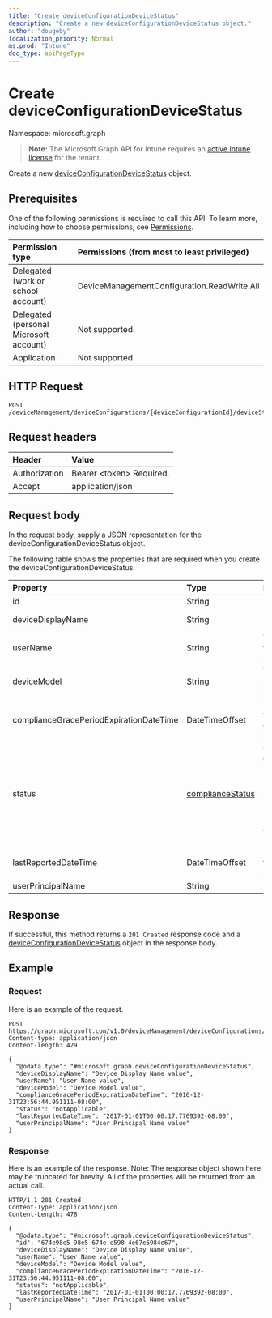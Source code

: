 ```yaml
---
title: "Create deviceConfigurationDeviceStatus"
description: "Create a new deviceConfigurationDeviceStatus object."
author: "dougeby"
localization_priority: Normal
ms.prod: "Intune"
doc_type: apiPageType
---
```


# Create deviceConfigurationDeviceStatus

Namespace: microsoft.graph

> **Note:** The Microsoft Graph API for Intune requires an [active Intune license](https://go.microsoft.com/fwlink/?linkid=839381) for the tenant.

Create a new [deviceConfigurationDeviceStatus](../resources/intune-deviceconfig-deviceconfigurationdevicestatus.md) object.

## Prerequisites
One of the following permissions is required to call this API. To learn more, including how to choose permissions, see [Permissions](/graph/permissions-reference).

|Permission type|Permissions (from most to least privileged)|
|:---|:---|
|Delegated (work or school account)|DeviceManagementConfiguration.ReadWrite.All|
|Delegated (personal Microsoft account)|Not supported.|
|Application|Not supported.|

## HTTP Request
<!-- {
  "blockType": "ignored"
}
-->
``` http
POST /deviceManagement/deviceConfigurations/{deviceConfigurationId}/deviceStatuses
```

## Request headers
|Header|Value|
|:---|:---|
|Authorization|Bearer &lt;token&gt; Required.|
|Accept|application/json|

## Request body
In the request body, supply a JSON representation for the deviceConfigurationDeviceStatus object.

The following table shows the properties that are required when you create the deviceConfigurationDeviceStatus.

|Property|Type|Description|
|:---|:---|:---|
|id|String|Key of the entity.|
|deviceDisplayName|String|Device name of the DevicePolicyStatus.|
|userName|String|The User Name that is being reported|
|deviceModel|String|The device model that is being reported|
|complianceGracePeriodExpirationDateTime|DateTimeOffset|The DateTime when device compliance grace period expires|
|status|[complianceStatus](../resources/intune-shared-compliancestatus.md)|Compliance status of the policy report. Possible values are: `unknown`, `notApplicable`, `compliant`, `remediated`, `nonCompliant`, `error`, `conflict`, `notAssigned`.|
|lastReportedDateTime|DateTimeOffset|Last modified date time of the policy report.|
|userPrincipalName|String|UserPrincipalName.|



## Response
If successful, this method returns a `201 Created` response code and a [deviceConfigurationDeviceStatus](../resources/intune-deviceconfig-deviceconfigurationdevicestatus.md) object in the response body.

## Example

### Request
Here is an example of the request.
``` http
POST https://graph.microsoft.com/v1.0/deviceManagement/deviceConfigurations/{deviceConfigurationId}/deviceStatuses
Content-type: application/json
Content-length: 429

{
  "@odata.type": "#microsoft.graph.deviceConfigurationDeviceStatus",
  "deviceDisplayName": "Device Display Name value",
  "userName": "User Name value",
  "deviceModel": "Device Model value",
  "complianceGracePeriodExpirationDateTime": "2016-12-31T23:56:44.951111-08:00",
  "status": "notApplicable",
  "lastReportedDateTime": "2017-01-01T00:00:17.7769392-08:00",
  "userPrincipalName": "User Principal Name value"
}
```

### Response
Here is an example of the response. Note: The response object shown here may be truncated for brevity. All of the properties will be returned from an actual call.
``` http
HTTP/1.1 201 Created
Content-Type: application/json
Content-Length: 478

{
  "@odata.type": "#microsoft.graph.deviceConfigurationDeviceStatus",
  "id": "674e98e5-98e5-674e-e598-4e67e5984e67",
  "deviceDisplayName": "Device Display Name value",
  "userName": "User Name value",
  "deviceModel": "Device Model value",
  "complianceGracePeriodExpirationDateTime": "2016-12-31T23:56:44.951111-08:00",
  "status": "notApplicable",
  "lastReportedDateTime": "2017-01-01T00:00:17.7769392-08:00",
  "userPrincipalName": "User Principal Name value"
}
```






